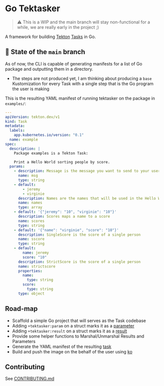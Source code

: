 # Go Tektasker

> :warning: This is a WIP and the main branch will stay non-functional
> for a while, we are really early in the project ;)

A framework for building
[Tekton](https://tekton.dev)
[Tasks](https://tekton.dev/docs/pipelines/tasks/) in Go.

## :wrench: State of the `main` branch

As of now, the CLI is capable of generating manifests for a list of Go package
and outputting them in a directory.
* The steps are not produced yet, I am thinking about producing a `base`
  Kustomization for every Task with a single step that is the Go program
  the user is making

This is the resulting YAML manifest of running tektasker on the package in
`examples/`:

```yaml
---
apiVersion: tekton.dev/v1
kind: Task
metadata:
  labels:
    app.kubernetes.io/version: "0.1"
  name: example
spec:
  description: |
    Package examples is a Tekton Task:

    Print a Hello World sorting people by score.
  params:
    - description: Message is the message you want to send to your user
      name: msg
      type: string
    - default:
        - jeremy
        - virginie
      description: Names are the names that will be used in the Hello World!
      name: names
      type: array
    - default: '{"jeremy": "10", "virginie": "10"}'
      description: Scores maps a name to a score
      name: scores
      type: string
    - default: '{"name": "virginie", "score": "10"}'
      description: SingleScore is the score of a single person
      name: sscore
      type: string
    - default:
        name: jeremy
        score: "10"
      description: StrictScore is the score of a single person
      name: strictscore
      properties:
        name:
          type: string
        score:
          type: string
      type: object
```

## Road-map

* Scaffold a simple Go project that will serves as the Task codebase
* Adding `+tektasker:param` on a struct marks it as a
  [parameter](https://tekton.dev/docs/pipelines/tasks/#specifying-parameters)
* Adding `+tektasker:result` on a struct marks it as a
  [result](https://tekton.dev/docs/pipelines/tasks/#emitting-results)
* Provide some helper functions to Marshal/Unmarshal Results and Parameters
* Generate the YAML manifest of the resulting
  [task](https://tekton.dev/docs/pipelines/tasks/#configuring-a-task)
* Build and push the image on the behalf of
  the user using [ko](https://github.com/ko-build/ko)

## Contributing

See [CONTRIBUTING.md](./CONTRIBUTING.md)
